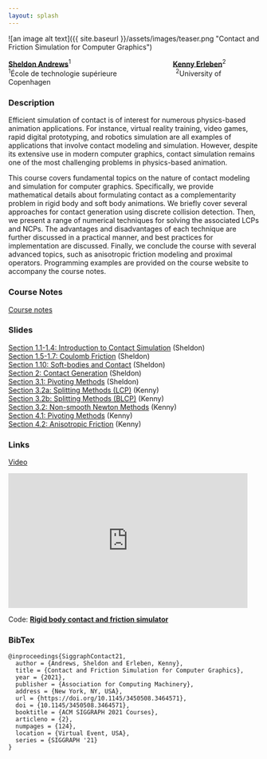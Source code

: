 ```yaml
---
layout: splash
---
```


![an image alt text]({{ site.baseurl }}/assets/images/teaser.png "Contact and Friction Simulation for Computer Graphics")

[**Sheldon Andrews**](https://profs.etsmtl.ca/sandrews/)<sup>1</sup>
&nbsp;&nbsp;&nbsp;&nbsp;&nbsp;&nbsp;&nbsp;&nbsp;&nbsp;&nbsp;&nbsp;&nbsp;&nbsp;&nbsp;&nbsp;&nbsp;
&nbsp;&nbsp;&nbsp;&nbsp;&nbsp;&nbsp;&nbsp;&nbsp;&nbsp;&nbsp;&nbsp;&nbsp;&nbsp;&nbsp;&nbsp;&nbsp;
&nbsp;&nbsp;&nbsp;&nbsp;&nbsp;&nbsp;&nbsp;&nbsp;&nbsp;&nbsp;&nbsp;&nbsp;&nbsp;&nbsp;&nbsp;&nbsp;
[**Kenny Erleben**](https://iphys.wordpress.com/)<sup>2</sup><br/>
<sup>1</sup>École de technologie supérieure
&nbsp;&nbsp;&nbsp;&nbsp;&nbsp;&nbsp;&nbsp;&nbsp;&nbsp;&nbsp;&nbsp;&nbsp;&nbsp;&nbsp;&nbsp;&nbsp;
&nbsp;&nbsp;&nbsp;&nbsp;&nbsp;&nbsp;&nbsp;&nbsp;&nbsp;&nbsp;&nbsp;
<sup>2</sup>University of Copenhagen 

### Description
Efficient simulation of contact is of interest for numerous physics-based animation applications. For instance, virtual reality training, video games, rapid digital prototyping, and robotics simulation are all examples of applications that involve contact modeling and simulation. However, despite its extensive use in modern computer graphics, contact simulation remains one of the most challenging problems in physics-based animation.

This course covers fundamental topics on the nature of contact modeling and simulation for computer graphics. Specifically, we provide mathematical details about formulating contact as a complementarity problem in rigid body and soft body animations. We briefly cover several approaches for contact generation using discrete collision detection. Then, we present a range of numerical techniques for solving the associated LCPs and NCPs. The advantages and disadvantages of each technique are further discussed in a practical manner, and best practices for implementation are discussed. Finally, we conclude the course with several advanced topics, such as anisotropic friction modeling and proximal operators. Programming examples are provided on the course website to accompany the course notes.

### Course Notes 
<i class="fa fa-file-pdf-o"></i> 
[Course notes](/assets/files/SIGGRAPH21_friction_contact_notes.pdf)

### Slides 
<i class="fa fa-file-powerpoint-o"></i>
[Section 1.1-1.4: Introduction to Contact Simulation](/assets/files/SIGGRAPH21_Sheldon_S1_Intro.pptx) (Sheldon)<br/>
<i class="fa fa-file-powerpoint-o"></i>
[Section 1.5-1.7: Coulomb Friction](/assets/files/SIGGRAPH21_Sheldon_S1_Coulomb.pptx) (Sheldon) <br/>
<i class="fa fa-file-powerpoint-o"></i>
[Section 1.10: Soft-bodies and Contact](/assets/files/SIGGRAPH21_Sheldon_S1_SoftBodies.pptx) (Sheldon) <br/>
<i class="fa fa-file-powerpoint-o"></i>
[Section 2: Contact Generation](/assets/files/SIGGRAPH21_Sheldon_S2_ContactGen.pptx) (Sheldon)<br/>
<i class="fa fa-file-powerpoint-o"></i>
[Section 3.1: Pivoting Methods](/assets/files/SIGGRAPH21_Sheldon_S3_Pivoting.pptx) (Sheldon)<br/>
<i class="fa fa-file-powerpoint-o"></i>
[Section 3.2a: Splitting Methods (LCP)](/assets/files/SIGGRAPH21_Kenny_S3_SplittingMethods_LCP.pptx) (Kenny)<br/>
<i class="fa fa-file-powerpoint-o"></i>
[Section 3.2b: Splitting Methods (BLCP)](/assets/files/SIGGRAPH21_Kenny_S3_SplittingMethods_BLCP.pptx) (Kenny)<br/>
<i class="fa fa-file-powerpoint-o"></i>
[Section 3.2: Non-smooth Newton Methods](/assets/files/SIGGRAPH21_Kenny_S3_NonsmoothNewton.pptx) (Kenny)<br/>
<i class="fa fa-file-powerpoint-o"></i>
[Section 4.1: Pivoting Methods](/assets/files/SIGGRAPH21_Kenny_S4_Prox.pptx) (Kenny)<br/>
<i class="fa fa-file-powerpoint-o"></i>
[Section 4.2: Anisotropic Friction](/assets/files/SIGGRAPH21_Kenny_S4_Anisotropic.pptx) (Kenny)<br/>

### Links
<i class="fab fa-youtube"></i>
[Video ](https://youtu.be/5JZ-tYHsJKg)
<iframe width="480" height="270" src="https://www.youtube.com/embed/5JZ-tYHsJKg" frameborder="0" allowfullscreen></iframe>
<br/>

<i class="fa fa-code-fork" aria-hidden="true"></i>
Code: [**Rigid body contact and friction simulator**](https://github.com/sheldona/contactFrictionSim)

### BibTex 
```
@inproceedings{SiggraphContact21,
  author = {Andrews, Sheldon and Erleben, Kenny},
  title = {Contact and Friction Simulation for Computer Graphics},
  year = {2021},
  publisher = {Association for Computing Machinery},
  address = {New York, NY, USA},
  url = {https://doi.org/10.1145/3450508.3464571},
  doi = {10.1145/3450508.3464571},
  booktitle = {ACM SIGGRAPH 2021 Courses},
  articleno = {2},
  numpages = {124},
  location = {Virtual Event, USA},
  series = {SIGGRAPH '21}
}
```